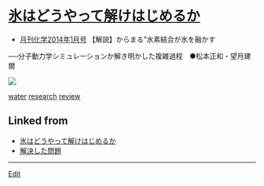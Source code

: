 # [氷はどうやって解けはじめるか](氷はどうやって解けはじめるか)


* [月刊化学2014年1月号](https://www.kagakudojin.co.jp/book/b147423.html) 【解説】からまる”水素結合が氷を融かす

──分子動力学シミュレーションか解き明かした複雑過程　●松本正和・望月建爾

![](https://www.kagakudojin.co.jp//images/book/147423.jpg)



[water](water) [research](research) [review](review) 
## Linked from

* [氷はどうやって解けはじめるか](氷はどうやって解けはじめるか.md)
* [解決した問題](解決した問題.md)


----
[Edit](https://github.com/vitroid/vitroid.github.io/edit/master/MD/氷はどうやって解けはじめるか.md)
